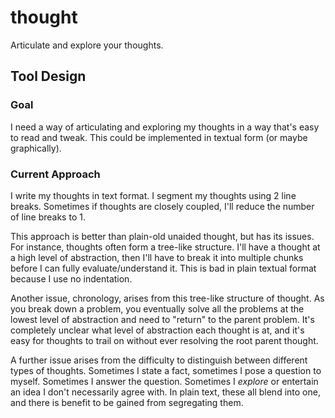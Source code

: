 # thought
Articulate and explore your thoughts.

## Tool Design

### Goal
I need a way of articulating and exploring my thoughts in a way that's easy to read and tweak. This could be implemented in textual form (or maybe graphically).

### Current Approach
I write my thoughts in text format. I segment my thoughts using 2 line breaks. Sometimes if thoughts are closely coupled, I'll reduce the number of line breaks to 1.

This approach is better than plain-old unaided thought, but has its issues. For instance, thoughts often form a tree-like structure. I'll have a thought at a high level of abstraction, then I'll have to break it into multiple chunks before I can fully evaluate/understand it. This is bad in plain textual format because I use no indentation.

Another issue, chronology, arises from this tree-like structure of thought. As you break down a problem, you eventually solve all the problems at the lowest level of abstraction and need to "return" to the parent problem. It's completely unclear what level of abstraction each thought is at, and it's easy for thoughts to trail on without ever resolving the root parent thought.

A further issue arises from the difficulty to distinguish between different types of thoughts. Sometimes I state a fact, sometimes I pose a question to myself. Sometimes I answer the question. Sometimes I _explore_ or entertain an idea I don't necessarily agree with. In plain text, these all blend into one, and there is benefit to be gained from segregating them.

